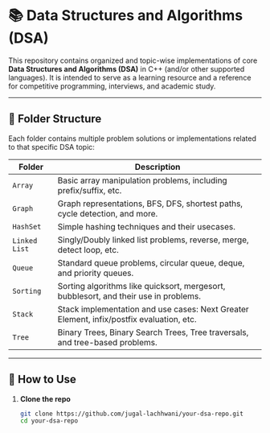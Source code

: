 # 📚 Data Structures and Algorithms (DSA)

This repository contains organized and topic-wise implementations of core **Data Structures and Algorithms (DSA)** in C++ (and/or other supported languages). It is intended to serve as a learning resource and a reference for competitive programming, interviews, and academic study.

---

## 📁 Folder Structure

Each folder contains multiple problem solutions or implementations related to that specific DSA topic:

| Folder        | Description                                 |
|---------------|---------------------------------------------|
| `Array`       | Basic array manipulation problems, including prefix/suffix, etc. |
| `Graph`       | Graph representations, BFS, DFS, shortest paths, cycle detection, and more. |
| `HashSet`     | Simple hashing techniques and their usecases. |
| `Linked List` | Singly/Doubly linked list problems, reverse, merge, detect loop, etc. |
| `Queue`       | Standard queue problems, circular queue, deque, and priority queues. |
| `Sorting`     | Sorting algorithms like quicksort, mergesort, bubblesort, and their use in problems. |
| `Stack`       | Stack implementation and use cases: Next Greater Element, infix/postfix evaluation, etc. |
| `Tree`        | Binary Trees, Binary Search Trees, Tree traversals, and tree-based problems. |

---

## 🚀 How to Use

1. **Clone the repo**
   ```bash
   git clone https://github.com/jugal-lachhwani/your-dsa-repo.git
   cd your-dsa-repo
